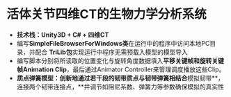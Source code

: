 # 活体关节四维CT的生物力学分析系统

- **技术栈：Unity3D + C# + 四维CT**
- 编写**SimpleFileBrowserForWindows类**在运行中的程序中访问本地PC目录，并配合 **TriLib包**实现运行中程序无需预载入模型的模型导入 
- 编写脚本分别将所读取的位置变化与旋转角度数据填入**平移关键帧和旋转关键帧Animation Clip**，最后通过Animator Controller来管理调度播放这些Clip。 
- **质点弹簧模型：**创新地**通过若干段的韧带质点与韧带弹簧相结合**模拟韧带**，连接两个韧带连接点，**并调节如阻尼系数、弹簧力等参数确保模拟的真实性 

 
